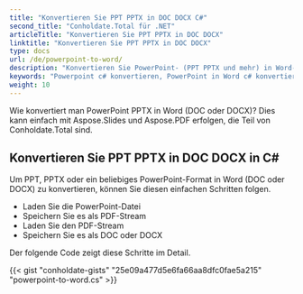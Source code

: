 ```yaml
---
title: "Konvertieren Sie PPT PPTX in DOC DOCX C#"
second_title: "Conholdate.Total für .NET"
articleTitle: "Konvertieren Sie PPT PPTX in DOC DOCX"
linktitle: "Konvertieren Sie PPT PPTX in DOC DOCX"
type: docs
url: /de/powerpoint-to-word/
description: "Konvertieren Sie PowerPoint- (PPT PPTX und mehr) in Word-Dateiformate (DOC DOCX) in C#."
keywords: "Powerpoint c# konvertieren, PowerPoint in Word c# konvertieren, pptx in docx c# konvertieren, ppt in doc c# konvertieren, .NET ppt konvertieren pptx, ppt in docx .net, pptx in docx asp .net, c#-Konverter für ppt, c#-Konverter für pptx , pptx zu Word c#, Folien zu docx-Seiten"
weight: 10
---
```


Wie konvertiert man PowerPoint PPTX in Word (DOC oder DOCX)? Dies kann einfach mit Aspose.Slides und Aspose.PDF erfolgen, die Teil von Conholdate.Total sind.

## **Konvertieren Sie PPT PPTX in DOC DOCX in C#**
Um PPT, PPTX oder ein beliebiges PowerPoint-Format in Word (DOC oder DOCX) zu konvertieren, können Sie diesen einfachen Schritten folgen.

- Laden Sie die PowerPoint-Datei
- Speichern Sie es als PDF-Stream
- Laden Sie den PDF-Stream
- Speichern Sie es als DOC oder DOCX

Der folgende Code zeigt diese Schritte im Detail.

{{< gist "conholdate-gists" "25e09a477d5e6fa66aa8dfc0fae5a215" "powerpoint-to-word.cs" >}}
